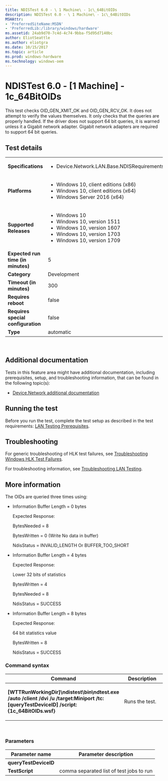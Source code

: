 ```yaml
---
title: NDISTest 6.0 - \ 1 Machine\ - 1c\_64BitOIDs
description: NDISTest 6.0 - \ 1 Machine\ - 1c\_64BitOIDs
MSHAttr:
- 'PreferredSiteName:MSDN'
- 'PreferredLib:/library/windows/hardware'
ms.assetid: 24ab9d70-7c4d-4c74-9bba-f5d95d7140bc
author: EliotSeattle
ms.author: eliotgra
ms.date: 10/15/2017
ms.topic: article
ms.prod: windows-hardware
ms.technology: windows-oem
---
```


# <span id="p_hlk_test.db5498e3-bd6b-43ac-9022-fb607be6ecfd"></span>NDISTest 6.0 - \[1 Machine\] - 1c\_64BitOIDs


This test checks OID\_GEN\_XMIT\_OK and OID\_GEN\_RCV\_OK. It does not attempt to verify the values themselves. It only checks that the queries are properly handled. If the driver does not support 64 bit queries, it is warned unless it a Gigabit network adapter. Gigabit network adapters are required to support 64 bit queries.

## Test details
|||
|---|---|
| **Specifications**  | <ul><li>Device.Network.LAN.Base.NDISRequirements</li></ul> |  
| **Platforms**   | <ul><li>Windows 10, client editions (x86)</li><li>Windows 10, client editions (x64)</li><li>Windows Server 2016 (x64)</li></ul> |
| **Supported Releases** | <ul><li>Windows 10</li><li>Windows 10, version 1511</li><li>Windows 10, version 1607</li><li>Windows 10, version 1703</li><li>Windows 10, version 1709</li></ul> |
|**Expected run time (in minutes)**| 5 |
|**Category**| Development |
|**Timeout (in minutes)**| 300 |
|**Requires reboot**| false |
|**Requires special configuration**| false |
|**Type**| automatic |

 

## <span id="Additional_documentation"></span><span id="additional_documentation"></span><span id="ADDITIONAL_DOCUMENTATION"></span>Additional documentation


Tests in this feature area might have additional documentation, including prerequisites, setup, and troubleshooting information, that can be found in the following topic(s):

-   [Device.Network additional documentation](device-network-additional-documentation.md)

## <span id="Running_the_test"></span><span id="running_the_test"></span><span id="RUNNING_THE_TEST"></span>Running the test


Before you run the test, complete the test setup as described in the test requirements: [LAN Testing Prerequisites](lan-testing-prerequisites.md).

## <span id="Troubleshooting"></span><span id="troubleshooting"></span><span id="TROUBLESHOOTING"></span>Troubleshooting


For generic troubleshooting of HLK test failures, see [Troubleshooting Windows HLK Test Failures](..\user\troubleshooting-windows-hlk-test-failures.md).

For troubleshooting information, see [Troubleshooting LAN Testing](troubleshooting-lan-testing.md).

## <span id="More_information"></span><span id="more_information"></span><span id="MORE_INFORMATION"></span>More information


The OIDs are queried three times using:

-   Information Buffer Length = 0 bytes

    Expected Response:

    BytesNeeded = 8

    BytesWritten = 0 (Write No data in buffer)

    NdisStatus = INVALID\_LENGTH Or BUFFER\_TOO\_SHORT

-   Information Buffer Length = 4 bytes

    Expected Response:

    Lower 32 bits of statistics

    BytesWritten = 4

    BytesNeeded = 8

    NdisStatus = SUCCESS

-   Information Buffer Length = 8 bytes

    Expected Response:

    64 bit statistics value

    BytesWritten = 8

    NdisStatus = SUCCESS

### <span id="Command_syntax"></span><span id="command_syntax"></span><span id="COMMAND_SYNTAX"></span>Command syntax

<table>
<colgroup>
<col width="50%" />
<col width="50%" />
</colgroup>
<thead>
<tr class="header">
<th>Command</th>
<th>Description</th>
</tr>
</thead>
<tbody>
<tr class="odd">
<td><p><strong>[WTTRunWorkingDir]\ndistest\bin\ndtest.exe /auto /client /dvi /u /target:Miniport /tc:[queryTestDeviceID] /script:{1c_64BitOIDs.wsf}</strong></p></td>
<td><p>Runs the test.</p></td>
</tr>
</tbody>
</table>

 

### <span id="Parameters"></span><span id="parameters"></span><span id="PARAMETERS"></span>Parameters

| Parameter name        | Parameter description                    |
|-----------------------|------------------------------------------|
| **queryTestDeviceID** |                                          |
| **TestScript**        | comma separated list of test jobs to run |

 

 

 






